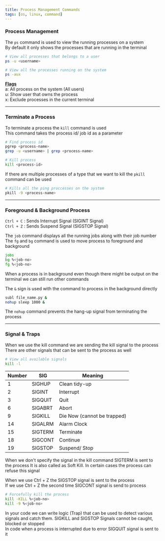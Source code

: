 ```yaml
---
title: Process Management Commands
tags: [os, linux, command]
---
```


### Process Management

The `ps` command is used to view the running processes on a system  
By default it only shows the processes that are running in the terminal

````bash
# View all processes that belongs to a user
ps -u <username>

# View all the processes running on the system
ps -aux
````

**<u>Flags</u>**  
a: All process on the system (All users)  
u: Show user that owns the process  
x: Exclude processes in the current terminal

---

### Terminate a Process

To terminate a process the `kill` command is used  
This command takes the process id/ job id as a parameter

````bash
# Find process id
pgrep <process-name>
grep -u <username> | grep <process-name>

# Kill process
kill <process-id>
````

If there are multiple processes of a type that we want to kill the `pkill` command can be used

````bash
# Kills all the ping proccesses on the system
pkill -9 <process-name>
````

---

### Foreground & Background Process

`Ctrl + C` : Sends Interrupt Signal (SIGINT Signal)  
`Ctrl + Z` : Sends Suspend Signal (SIGSTOP Signal)

The `job` command displays all the running jobs along with their job number  
The `fg` and `bg` command is used to move process to foreground and background

````bash
jobs
bg %<job-no>
fg %<job-no>
````

When a process is in background even though there might be output on the terminal we can still run other commands

The `&` sign is used with the command to process in the background directly

````bash
subl file_name.py &
nohup sleep 1000 &
````

The `nohup` command prevents the hang-up signal from terminating the process

---

### Signal & Traps

When we use the kill command we are sending the kill signal to the process  
There are other signals that can be sent to the process as well

````bash
# View all available signals
kill -l 
````

| Number | SIG     | Meaning                     |
| ------ | ------- | --------------------------- |
| 1      | SIGHUP  | Clean tidy-up               |
| 2      | SIGINT  | Interrupt                   |
| 3      | SIGQUIT | Quit                        |
| 6      | SIGABRT | Abort                       |
| 9      | SIGKILL | Die Now (cannot be trapped) |
| 14     | SIGALRM | Alarm Clock                 |
| 15     | SIGTERM | Terminate                   |
| 18     | SIGCONT | Continue                    |
| 19     | SIGSTOP | Suspend/ Stop               |

When we don't specify the signal in the kill command SIGTERM is sent to the process
It is also called as Soft Kill. In certain cases the process can refuse this signal

When we use Ctrl + Z the SIGSTOP signal is sent to the process  
If we use Ctrl + Z the second time SIGCONT signal is send to process

````bash
# Forcefully kill the process
kill -KILL %<job-no>
kill -9 %<job-no>
````

In your code we can write logic (Trap) that can be used to detect various signals and catch them. SIGKILL and SIGSTOP Signals cannot be caught, blocked or stopped  
In code when a process is interrupted due to error SIGQUIT signal is sent to it